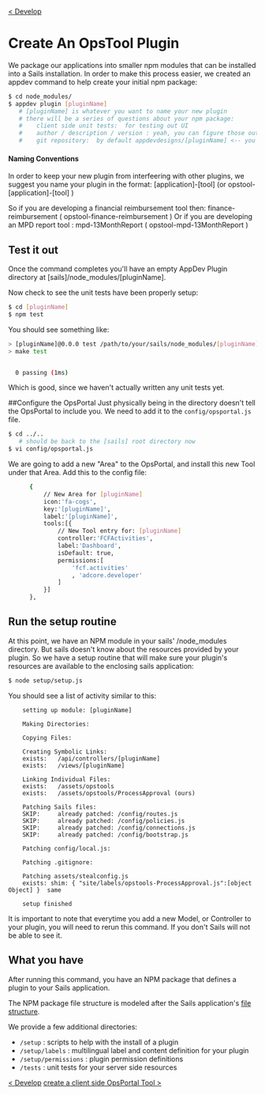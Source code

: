 [< Develop](Develop.md)
# Create An OpsTool Plugin

We package our applications into smaller npm modules that can be installed into a Sails installation.  In order to make this process easier, we created an appdev command to help create your initial npm package:
```sh
$ cd node_modules/
$ appdev plugin [pluginName]
   # [pluginName] is whatever you want to name your new plugin
   # there will be a series of questions about your npm package:
   #    client side unit tests:  for testing out UI
   #    author / description / version : yeah, you can figure those out
   #    git repository:  by default appdevdesigns/[pluginName] <-- you'll wanna change that to yours.

```

#### Naming Conventions
In order to keep your new plugin from interfeering with other plugins, we suggest you name your plugin in the format: [application]-[tool]  (or  opstool-[application]-[tool] )

So if you are developing a financial reimbursement tool then:  finance-reimbursement ( opstool-finance-reimbursement )
Or if you are developing an MPD report tool : mpd-13MonthReport ( opstool-mpd-13MonthReport )


## Test it out
Once the command completes you'll have an empty AppDev Plugin directory at [sails]/node_modules/[pluginName].

Now check to see the unit tests have been properly setup:
```sh
$ cd [pluginName]
$ npm test
```

You should see something like:
```sh
> [pluginName]@0.0.0 test /path/to/your/sails/node_modules/[pluginName]
> make test


  0 passing (1ms)
```

Which is good, since we haven't actually written any unit tests yet.


##Configure the OpsPortal
Just physically being in the directory doesn't tell the OpsPortal to include you.  We need to add it to the `config/opsportal.js` file.

```sh
$ cd ../..  
   # should be back to the [sails] root directory now
$ vi config/opsportal.js
```


We are going to add a new "Area" to the OpsPortal, and install this new Tool under that Area.  Add this to the config file:
```sh
      {
          // New Area for [pluginName]
          icon:'fa-cogs',
          key:'[pluginName]',
          label:'[pluginName]',
          tools:[{
              // New Tool entry for: [pluginName]
              controller:'FCFActivities',
              label:'Dashboard',
              isDefault: true,
              permissions:[
                  'fcf.activities'
                  , 'adcore.developer'
              ]
          }]
      },
```

## Run the setup routine
At this point, we have an NPM module in your sails' /node_modules directory.  But sails doesn't know about the resources provided by your plugin.  So we have a setup routine that will make sure your plugin's resources are available to the enclosing sails application:

```sh
$ node setup/setup.js
```

You should see a list of activity similar to this:
```
    setting up module: [pluginName]
    
    Making Directories:
    
    Copying Files:
    
    Creating Symbolic Links:
    exists:   /api/controllers/[pluginName]
    exists:   /views/[pluginName]
    
    Linking Individual Files:
    exists:   /assets/opstools
    exists:   /assets/opstools/ProcessApproval (ours) 
    
    Patching Sails files:
    SKIP:     already patched: /config/routes.js
    SKIP:     already patched: /config/policies.js
    SKIP:     already patched: /config/connections.js
    SKIP:     already patched: /config/bootstrap.js
    
    Patching config/local.js:
    
    Patching .gitignore:
    
    Patching assets/stealconfig.js
    exists: shim: { "site/labels/opstools-ProcessApproval.js":[object Object] }  same
    
    setup finished

```


It is important to note that everytime you add a new Model, or Controller to your plugin, you will need to rerun this command.  If you don't Sails will not be able to see it.


## What you have
After running this command, you have an NPM package that defines a plugin to your Sails application.  

The NPM package file structure is modeled after the Sails application's [file structure](http://www.sailsjs.org/documentation/anatomy/my-app).

We provide a few additional directories:

+ `/setup`              :  scripts to help with the install of a plugin
+ `/setup/labels`       :  multilingual label and content definition for your plugin
+ `/setup/permissions`  :  plugin permission definitions
+ `/tests`              :  unit tests for your server side resources





[< Develop](Develop.md)
[create a client side OpsPortal Tool >](develop_client_opstool.md)
